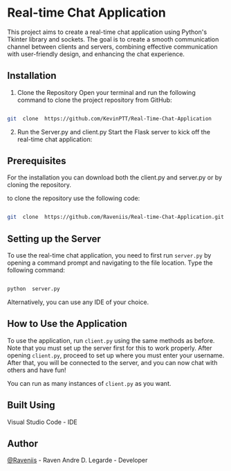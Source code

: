 
# Real-time Chat Application

  

This project aims to create a real-time chat application using Python's Tkinter library and sockets. The goal is to create a smooth communication channel between clients and servers, combining effective communication with user-friendly design, and enhancing the chat experience.

  

## Installation

  

1. Clone the Repository
Open your terminal and run the following command to clone the project repository from GitHub:

```sh

git  clone  https://github.com/KevinPTT/Real-Time-Chat-Application

```
2. Run the Server.py and client.py
Start the Flask server to kick off the real-time chat application:



## Prerequisites

  

For the installation you can download both the client.py and server.py or by cloning the repository.

  

to clone the repository use the following code:

```sh

git  clone  https://github.com/Raveniis/Real-time-Chat-Application.git

```

  

## Setting up the Server

  

To use the real-time chat application, you need to first run `server.py` by opening a command prompt and navigating to the file location. Type the following command:

  

```sh

python  server.py

```

  

Alternatively, you can use any IDE of your choice.

  

## How to Use the Application

  

To use the application, run `client.py` using the same methods as before. Note that you must set up the server first for this to work properly. After opening `client.py`, proceed to set up where you must enter your username. After that, you will be connected to the server, and you can now chat with others and have fun!

  

You can run as many instances of `client.py` as you want.

  

## Built Using

  

Visual Studio Code - IDE

  

## Author

  

[@Raveniis](https://github.com/Raveniis) - Raven Andre D. Legarde - Developer

